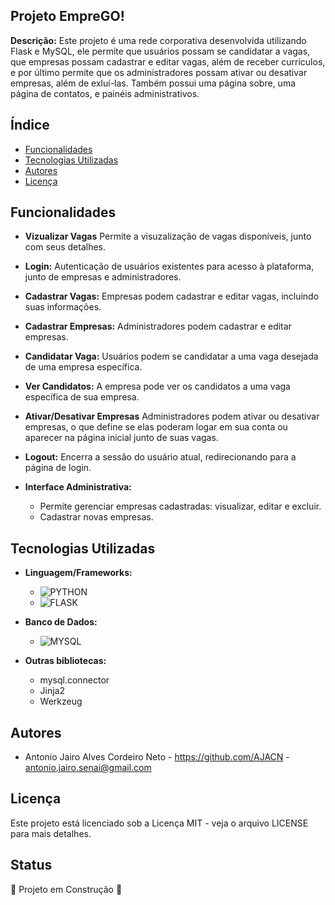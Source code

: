 ## Projeto EmpreGO!

**Descrição:** 
Este projeto é uma rede corporativa desenvolvida utilizando Flask e MySQL, ele permite que usuários possam se candidatar a vagas, que empresas possam cadastrar e editar vagas, além de receber currículos, e por último permite que os administradores possam ativar ou desativar empresas, além de exluí-las. Também possui uma página sobre, uma página de contatos, e painéis administrativos.

## Índice
- [Funcionalidades](#funcionalidades)
- [Tecnologias Utilizadas](#tecnologias-utilizadas)
- [Autores](#autores)
- [Licença](#licença)

## Funcionalidades
- **Vizualizar Vagas** Permite a visuzalização de vagas disponíveis, junto com seus detalhes.

- **Login:** Autenticação de usuários existentes para acesso à plataforma, junto de empresas e administradores.

- **Cadastrar Vagas:** Empresas podem cadastrar e editar vagas, incluindo suas informações.

- **Cadastrar Empresas:** Administradores podem cadastrar e editar empresas.

- **Candidatar Vaga:** Usuários podem se candidatar a uma vaga desejada de uma empresa específica.

- **Ver Candidatos:** A empresa pode ver os candidatos a uma vaga específica de sua empresa.

- **Ativar/Desativar Empresas** Administradores podem ativar ou desativar empresas, o que define se elas poderam logar em sua conta ou aparecer na página inicial junto de suas vagas.

- **Logout:** Encerra a sessão do usuário atual, redirecionando para a página de login.

- **Interface Administrativa:** 
    - Permite gerenciar empresas cadastradas: visualizar, editar e excluir.
    - Cadastrar novas empresas.

## Tecnologias Utilizadas
- **Linguagem/Frameworks:**
    - ![PYTHON](https://img.shields.io/badge/Python-FFD43B?style=for-the-badge&logo=python&logoColor=blue)
    - ![FLASK](https://img.shields.io/badge/Flask-000000?style=for-the-badge&logo=flask&logoColor=white)

- **Banco de Dados:**
    - ![MYSQL](https://img.shields.io/badge/MySQL-005C84?style=for-the-badge&logo=mysql&logoColor=white)

- **Outras bibliotecas:**
    - mysql.connector
    - Jinja2
    - Werkzeug

## Autores
- Antonio Jairo Alves Cordeiro Neto - https://github.com/AJACN - antonio.jairo.senai@gmail.com

## Licença
Este projeto está licenciado sob a Licença MIT - veja o arquivo LICENSE para mais detalhes. 

## Status
🚧 Projeto em Construção 🚧
